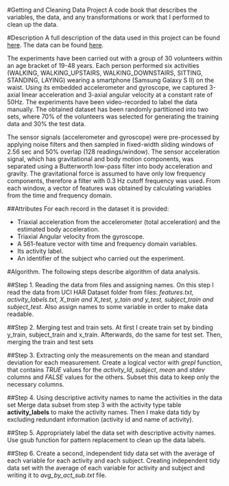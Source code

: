 #Getting and Cleaning Data Project
A code book that describes the variables, the data, and any transformations or work that I performed to clean up 
the data.

#Description 
A full description of the data used in this project can be found [here](http://archive.ics.uci.edu/ml/datasets/Human+Activity+Recognition+Using+Smartphones).
The data can be found [here](https://d396qusza40orc.cloudfront.net/getdata%2Fprojectfiles%2FUCI%20HAR%20Dataset.zip ).

The experiments have been carried out with a group of 30 volunteers within an age bracket of 19-48 years. Each person performed six activities (WALKING, WALKING_UPSTAIRS, WALKING_DOWNSTAIRS, SITTING, STANDING, LAYING) wearing a smartphone (Samsung Galaxy S II) on the waist. Using its embedded accelerometer and gyroscope, we captured 3-axial linear acceleration and 3-axial angular velocity at a constant rate of 50Hz. The experiments have been video-recorded to label the data manually. The obtained dataset has been randomly partitioned into two sets, where 70% of the volunteers was selected for generating the training data and 30% the test data.

The sensor signals (accelerometer and gyroscope) were pre-processed by applying noise filters and then sampled in fixed-width sliding windows of 2.56 sec and 50% overlap (128 readings/window). The sensor acceleration signal, which has gravitational and body motion components, was separated using a Butterworth low-pass filter into body acceleration and gravity. The gravitational force is assumed to have only low frequency components, therefore a filter with 0.3 Hz cutoff frequency was used. From each window, a vector of features was obtained by calculating variables from the time and frequency domain.

##Attributes
For each record in the dataset it is provided:
<ul>
<li>Triaxial acceleration from the accelerometer (total acceleration) and the estimated body acceleration.</li>
<li>Triaxial Angular velocity from the gyroscope.</li>
<li>A 561-feature vector with time and frequency domain variables.</li>
<li>Its activity label.</li>
<li>An identifier of the subject who carried out the experiment.</li>
</ul>

#Algorithm.
The following steps describe algorithm of data analysis.

##Step 1. Reading the data from files and assigning names.
On this step I read the data from UCI HAR Dataset folder from files: *features.txt, activity_labels.txt, X_train and X_test, y_tain and y_test, subject_train and subject_test*. 
Also assign names to some variable in order to make data readable.

##Step 2. Merging test and train sets.
At first I create train set by binding y_train, subject_train and x_train. Afterwards, do the same for test set. Then, merging the train and test sets

##Step 3. Extracting only the measurements on the mean and standard deviation for each measurement.
Create a logical vector with *grepl* function, that contains *TRUE* values for the *activity_Id*, *subject*, *mean* and *stdev* columns and *FALSE* values for the others. Subset this data to keep only the necessary columns.

##Step 4. Using descriptive activity names to name the activities in the data set
Merge data subset from step 3 with the activity type table **activity_labels** to make the activity names.
Then I make data tidy by excluding redundant information (activity id and name of activity).

##Step 5. Appropriately label the data set with descriptive activity names.
Use gsub function for pattern replacement to clean up the data labels.

##Step 6. Create a second, independent tidy data set with the average of each variable for each activity and each subject.
Creating  independent tidy data set with the average of each variable for activity and subject and writing it to *avg_by_act_sub.txt* file.